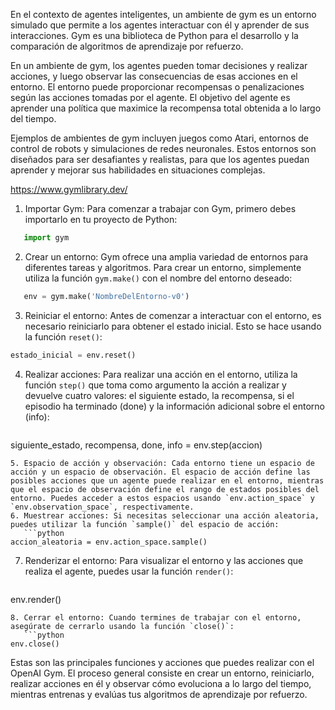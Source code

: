 En el contexto de agentes inteligentes, un ambiente de gym es un entorno simulado que permite a los agentes interactuar con él y aprender de sus interacciones. Gym es una biblioteca de Python para el desarrollo y la comparación de algoritmos de aprendizaje por refuerzo.

En un ambiente de gym, los agentes pueden tomar decisiones y realizar acciones, y luego observar las consecuencias de esas acciones en el entorno. El entorno puede proporcionar recompensas o penalizaciones según las acciones tomadas por el agente. El objetivo del agente es aprender una política que maximice la recompensa total obtenida a lo largo del tiempo.

Ejemplos de ambientes de gym incluyen juegos como Atari, entornos de control de robots y simulaciones de redes neuronales. Estos entornos son diseñados para ser desafiantes y realistas, para que los agentes puedan aprender y mejorar sus habilidades en situaciones complejas.

https://www.gymlibrary.dev/

1.  Importar Gym: Para comenzar a trabajar con Gym, primero debes importarlo en tu proyecto de Python:
```python
   import gym
```
2. Crear un entorno: Gym ofrece una amplia variedad de entornos para diferentes tareas y algoritmos. Para crear un entorno, simplemente utiliza la función `gym.make()` con el nombre del entorno deseado:
```python
   env = gym.make('NombreDelEntorno-v0')
```
3. Reiniciar el entorno: Antes de comenzar a interactuar con el entorno, es necesario reiniciarlo para obtener el estado inicial. Esto se hace usando la función `reset()`:
```python
estado_inicial = env.reset()
```

4. Realizar acciones: Para realizar una acción en el entorno, utiliza la función `step()` que toma como argumento la acción a realizar y devuelve cuatro valores: el siguiente estado, la recompensa, si el episodio ha terminado (done) y la información adicional sobre el entorno (info):
   ```python
siguiente_estado, recompensa, done, info = env.step(accion)
```
5. Espacio de acción y observación: Cada entorno tiene un espacio de acción y un espacio de observación. El espacio de acción define las posibles acciones que un agente puede realizar en el entorno, mientras que el espacio de observación define el rango de estados posibles del entorno. Puedes acceder a estos espacios usando `env.action_space` y `env.observation_space`, respectivamente.
6. Muestrear acciones: Si necesitas seleccionar una acción aleatoria, puedes utilizar la función `sample()` del espacio de acción:
   ```python
accion_aleatoria = env.action_space.sample()
```
7. Renderizar el entorno: Para visualizar el entorno y las acciones que realiza el agente, puedes usar la función `render()`:
   ```python
env.render()

```
8. Cerrar el entorno: Cuando termines de trabajar con el entorno, asegúrate de cerrarlo usando la función `close()`:
   ```python
env.close()

```

Estas son las principales funciones y acciones que puedes realizar con el OpenAI Gym. El proceso general consiste en crear un entorno, reiniciarlo, realizar acciones en él y observar cómo evoluciona a lo largo del tiempo, mientras entrenas y evalúas tus algoritmos de aprendizaje por refuerzo.



